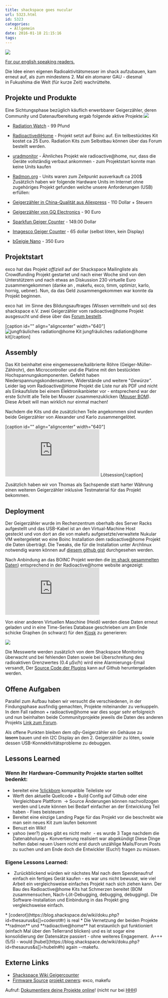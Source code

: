 ```yaml
---
title: shackspace goes nucular
url: 5323.html
id: 5323
categories:
  - Allgemein
date: 2016-01-18 21:15:16
tags:
---
```


![](https://opentoadventure.files.wordpress.com/2010/09/nucular1.jpg?w=630)
<div class="figure">

[For our english speaking readers.](https://translate.google.com/translate?hl=en&amp;sl=de&amp;tl=en&amp;u=http%3A%2F%2Fshackspace.de%2F%3Fp%3D5323)

Die Idee einen eigenen Radioaktivitätsmesser im shack aufzubauen, kam erneut auf, als zum mindestens 2\. Mal ein atomarer GAU - diesmal in Fukushima die Welt (für kurze Zeit) wachrüttelte.

</div>

## Projekte und Produkte

Eine Sichtungsphase bezüglich käuflich erwerbbarer Geigerzähler, deren Community und Datenaufbereitung ergab folgende aktive Projekte:[![](https://lh3.googleusercontent.com/-O_t-imX9fG0/Vp0xxmPrmKI/AAAAAAAA4W0/TzrgiF6Vm0s/s800-Ic42/nucular_simpsons.jpg)](https://lh3.googleusercontent.com/-O_t-imX9fG0/Vp0xxmPrmKI/AAAAAAAA4W0/TzrgiF6Vm0s/s800-Ic42/nucular_simpsons.jpg)

*   [Radiation Watch](http://www.radiation-watch.co.uk/) - 99 Pfund
*   [Radioactive@Home](http://radioactiveathome.org/de/) - Projekt setzt auf Boinc auf. Ein teilbestücktes Kit kostet ca 25 Euro. Radiation Kits zum Selbstbau können über das Forum bestellt werden.
*   [uradmonitor](http://www.uradmonitor.com/) - Ähnliches Projekt wie radioactive@home, nur, dass die Geräte vollständig verbaut ankommen - zum Projektstart konnte man keine Units kaufen
*   [Radmon.org](http://radmon.org/) - Units waren zum Zeitpunkt ausverkauft ca 200$
Zusätzlich haben wir folgende Hardware Units im Internet ohne zugehöriges Projekt gefunden welche unsere Anforderungen (USB) erfüllen:

*   [Geigerzähler in China-Qualität aus Aliexpress](http://www.aliexpress.com/item/Digital-Geiger-counter-Nuclear-radiation-detector-Radioactive-particles-detector-Nokia-Mini-USB-Cable-BNC-Cable-GM/1766819813.html) - 110 Dollar + Steuern
*   [Geigerzähler von GQ Electronics](http://www.gqelectronicsllc.com/comersus/store/comersus_viewItem.asp?idProduct=4570) - 90 Euro
*   [Sparkfun Geiger Counter](https://www.sparkfun.com/products/11345) - 149.00 Dollar
*   [Imagesco Geiger Counter](http://www.imagesco.com/geiger/geiger-counter-kits.html) - 65 dollar (selbst löten, kein Display)
*   [bGeigie Nano](http://www.amazon.com/gp/product/B00IT6OUG2/ref=krebs-21) - 350 Euro

## Projektstart

exco hat das Projekt _offiziell_ auf der Shackspace Mailingliste als Crowdfunding Projekt gestartet und nach einer Woche sind von den Unterstützern und nach etwas an Diskussion 230 virtuelle Euro zusammengekommen (danke an , makefu, exco, timm, optimizr, karlo, hornig, uebner). Nun, da das Geld zusammengekommen war konnte da Projekt beginnen.

exco hat  im Sinne des Bildungsauftrages (Wissen vermitteln und so) des shackspace e.V. zwei Geigerzähler vom radioactive@home Projekt ausgesucht und diese über das [Forum bestellt](http://radioactiveathome.org/boinc/forum_thread.php?id=460).

[caption id="" align="aligncenter" width="640"]![jungfräuliches radiation@home Kit](https://lh3.googleusercontent.com/-JIq_WCrFAQg/VNbIQODwRMI/AAAAAAAAnPg/qBsLrRvHTMg/s640/IMG_20150203_151104.jpg) jungfräuliches radiation@home kit[/caption]

## Assembly

Das Kit beinhaltet eine eingemessene/kalibrierte Röhre (Geiger-Müller-Zählrohr), den Microcontroller und die Platine mit den bestückten Hochspannungskomponenten. Gefehlt haben Niederspannungskondensatoren, Widerstände und weitere "_Gewürze"_. Leider lag vom Radioactive@Home Projekt die Liste nur als PDF und nicht als Einkaufsliste bei einem Elektronikanbieter vor - entsprechend war der erste Schritt alle Teile bei Mouser zusammenzuklicken ([Mouser BOM](https://github.com/excogitation/radioactive-at-home)). Diese Arbeit will man wirklich nur einmal machen!

Nachdem die Kits und die zusätzlichen Teile angekommen sind wurden beide Geigerzähler von Alexander und Karlo zusammengelötet.
<div class="figure">

[caption id="" align="aligncenter" width="640"]![Lötsession](https://blog.shackspace.de/wiki/lib/exe/fetch.php?tok=f77c88&amp;media=https%3A%2F%2Flh4.googleusercontent.com%2F--w82kUm5Ki0%2FVNbIH5L-vyI%2FAAAAAAAAnPU%2FRdz2OUKX1nA%2Fs640%2FIMG_20150203_211559.jpg) Lötsession[/caption]

Zusätzlich haben wir von Thomas als Sachspende statt harter Währung einen weiteren Geigerzähler inklusive Testmaterial für das Projekt bekommen.

</div>

## Deployment

Der Geigerzähler wurde im Rechenzentrum oberhalb des Server Racks aufgestellt und das USB-Kabel ist an den Virtual-Machine Host gesteckt und von dort an die von makefu aufgesetzte/verwaltete Nukular VM weitergeletet wo eine Boinc Installation dem radioactive@home Projekt die Daten überträgt. Die Tweaks, die für die Installation unter Archlinux notwendig waren können auf [diesem github gist](https://gist.github.com/makefu/f7d7798247fedbb4667e) durchgesehen werden.

Nach Anbindung an das BOINC Projekt werden die [im shack gesammelten Daten](http://radioactiveathome.org/scripts/graph/drawweekdotted.php?hostid=14364 )) entsprechend in der Radioactive@home website angezeigt: ![](http://radioactiveathome.org/scripts/graph/drawweekdotted.php?hostid=14364)

Von einer anderen Virtuellen Maschine (Heidi) werden diese Daten erneut geladen und in eine Time-Series Database geschrieben um am Ende schicke Graphen (in schwarz) für den [Kiosk](https://blog.shackspace.de/wiki/doku.php?id=project:anytouchkiosk) zu generieren:

[![](https://lh3.googleusercontent.com/-3EmSGAoi850/Vp1GcxmixyI/AAAAAAAA4YM/WfZEca3cZro/s800-Ic42/IMG_20160118_205933.jpg)](https://lh3.googleusercontent.com/-3EmSGAoi850/Vp1GcxmixyI/AAAAAAAA4YM/WfZEca3cZro/s800-Ic42/IMG_20160118_205933.jpg)

<span class="author-a-z83zuclf0sz74zz71zyz85zz87zsdz74z9">Die Messwerte werden zusätzlich von dem Shackspace Monitoring überwacht und bei fehlenden Daten sowie bei Überschreitung des radioaktiven Grenzwertes (0.4 µSv/h) wird eine Alarmierungs-Email versandt, Der [Source Code der Plugins](https://github.com/makefu/nagios-radioactiveathome-plugins)</span><span class="author-a-z83zuclf0sz74zz71zyz85zz87zsdz74z9"> kann auf Github heruntergeladen werden.</span>

## Offene Aufgaben

Parallel zum Aufbau haben wir versucht die verschiedenen, in der Findungsphase ausfindig gemachten, Projekte miteinander zu verkuppeln. In dem Fall radmon + radioactive@home war dies sogar sehr erfolgreich und nun beinhalten beide Communityprojekte jeweils die Daten des anderen Projekts [Link zum Forum](http://radioactiveathome.org/boinc/forum_thread.php?id=470).

<span class="author-a-z85zz86zz68zz69zq7z86zz89z5dx1z72zz71zqw">Als </span><span class="author-a-z83zuclf0sz74zz71zyz85zz87zsdz74z9">o</span><span class="author-a-z85zz86zz68zz69zq7z86zz89z5dx1z72zz71zqw">ffene Punkt</span><span class="author-a-z83zuclf0sz74zz71zyz85zz87zsdz74z9">en</span><span class="author-a-z85zz86zz68zz69zq7z86zz89z5dx1z72zz71zqw"> bleib</span><span class="author-a-z83zuclf0sz74zz71zyz85zz87zsdz74z9">en</span><span class="author-a-z85zz86zz68zz69zq7z86zz89z5dx1z72zz71zqw"> dem αβγ-Geigerzähler ein Gehäuse zu <del>lasern</del></span><span class="author-a-z83zuclf0sz74zz71zyz85zz87zsdz74z9"> bauen und ein I2C Display an den 2\. Geigerzähler zu löten, sowie dessen USB-Konnektivitätsprobleme zu debuggen.</span>

## Lessons Learned

### Wenn ihr Hardware-Community Projekte starten solltet bedenkt:

*   bereitet eine [1clickbom](http://1clickbom.com/) kompatible Teileliste vor
*   Werft den aktuelle Quellcode + Build Config auf Github oder eine Vergleichbare Plattform  -&gt; Source Änderungen können nachvollzogen werden und Leute können bei Bedarf einfacher an der Entwicklung Teil haben - Fixes beisteuern
*   Bereitet eine einzige Landing Page für das Projekt vor die beschreibt wie man sein neues Kit zum laufen bekommt
*   Benuzt ein Wiki!
*   yahoo (wer?) pipes gibt es nicht mehr  - es wurde 3 Tage nachdem die Datenabholung + Konvertierung realisiert war abgekündigt
Diese Dinge helfen dabei neuen Usern nicht erst durch unzählige Mails/Forum Posts zu suchen und am Ende doch die Entwickler (Euch!) fragen zu müssen.

### <span class="author-a-z83zuclf0sz74zz71zyz85zz87zsdz74z9">Eigene Lessons Learned:</span>

*   <span class="author-a-z83zuclf0sz74zz71zyz85zz87zsdz74z9"> Zurückblickend würden wir nächstes Mal nach dem Spendenaufruf einfach ein fertiges Gerät kaufen - es war uns nicht bewusst, wie viel Arbeit ein vergleichsweise einfaches Projekt nach sich ziehen kann. Der Bau des Radioactive@home Kits hat Schmerzen bereitet (BOM zusammensuchen, Nach-Löt-Debugging, debugging, debugging). Die Software-Installation und Einbindung in das Projekt ging vergleichsweise einfach.
</span>
*   [coderot](https://blog.shackspace.de/wiki/doku.php?id=thesaurus&amp;s[]=coderot#r) is real
*   <span class="author-a-z83zuclf0sz74zz71zyz85zz87zsdz74z9">Die Vernetzung der beiden Projekte **radmon** und **radioactive@home** hat erstaunlich gut funktioniert (einfach Mal über den Tellerrand blicken) und es ist sogar eine konsolidierung der Datensätze passiert - ohne weiteres Engagement.  A+++ (5/5) - would [hubel](https://blog.shackspace.de/wiki/doku.php?id=thesaurus&amp;s[]=hubeln#h) again --makefu.</span>

## Externe Links

*   [Shackspace Wiki Geigercounter](https://blog.shackspace.de/wiki/doku.php?id=project:nucular&amp;s[]=geiger)
*   [Firmware Source](http://dl.dropboxusercontent.com/u/27006170/Radioactive/KIT_III/Radioactive_V2.61.7z)
[projekt owners](https://blog.shackspace.de/wiki/doku.php?id=thesaurus&amp;s[]=project&amp;s[]=owner#p): exco, makefu

Aufruf: [Dokumentiere deine Projekte online](https://blog.shackspace.de/wiki/doku.php?id=project:writing_it_down_makes_it_science)! (nicht nur bei [HHH](https://hackaday.com/2013/10/07/hackaday-hackerspace-henchmen-equals-free-stuff-for-you/))